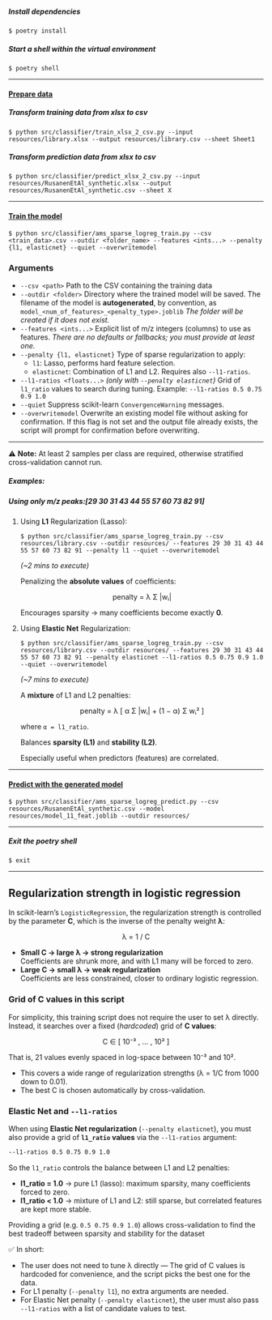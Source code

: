 ##### Install dependencies

```
$ poetry install
```

##### Start a shell within the virtual environment

```
$ poetry shell
```

-----------

#### <u>Prepare data</u>

##### Transform training data from xlsx to csv

```
$ python src/classifier/train_xlsx_2_csv.py --input resources/library.xlsx --output resources/library.csv --sheet Sheet1
```

##### Transform prediction data from xlsx to csv 

```
$ python src/classifier/predict_xlsx_2_csv.py --input resources/RusanenEtAl_synthetic.xlsx --output resources/RusanenEtAl_synthetic.csv --sheet X
```

------------------

#### <u>Train the model</u>

```
$ python src/classifier/ams_sparse_logreg_train.py --csv <train_data>.csv --outdir <folder_name> --features <ints...> --penalty {l1, elasticnet} --quiet --overwritemodel
```

### Arguments

- `--csv <path>`
   Path to the CSV containing the training data
- `--outdir <folder>`
   Directory where the trained model will be saved. The filename of the model is **autogenerated**, by convention, as `model_<num_of_features>_<penalty_type>.joblib`
   *The folder will be created if it does not exist.* 
- `--features <ints...>`
   Explicit list of m/z integers (columns) to use as features.
   *There are no defaults or fallbacks; you must provide at least one.*
- `--penalty {l1, elasticnet}`
   Type of sparse regularization to apply:
  - `l1`: Lasso, performs hard feature selection.
  - `elasticnet`: Combination of L1 and L2. Requires also `--l1-ratios`.
- `--l1-ratios <floats...>` *(only with `--penalty elasticnet`)*
   Grid of `l1_ratio` values to search during tuning.
   Example: `--l1-ratios 0.5 0.75 0.9 1.0`
- `--quiet`
   Suppress scikit-learn `ConvergenceWarning` messages.
- `--overwritemodel`
   Overwrite an existing model file without asking for confirmation. If this flag is not set and the output file already exists, the script will
   prompt for confirmation before overwriting.

------

⚠️ **Note:** At least 2 samples per class are required, otherwise stratified cross-validation cannot run.



##### Examples:  

##### Using only m/z peaks:[29 30 31 43 44 55 57 60 73 82 91]

1. Using **L1** Regularization (Lasso):

   ```
   $ python src/classifier/ams_sparse_logreg_train.py --csv resources/library.csv --outdir resources/ --features 29 30 31 43 44 55 57 60 73 82 91 --penalty l1 --quiet --overwritemodel
   ```

   *(~2 mins to execute)*


   Penalizing the **absolute values** of coefficients:

   <p align="center">
   penalty = λ Σ |wᵢ|
   </p>

   Encourages sparsity → many coefficients become exactly **0**.

   

2. Using **Elastic Net** Regularization:

   ```
   $ python src/classifier/ams_sparse_logreg_train.py --csv resources/library.csv --outdir resources/ --features 29 30 31 43 44 55 57 60 73 82 91 --penalty elasticnet --l1-ratios 0.5 0.75 0.9 1.0 --quiet --overwritemodel
   ```

   *(~7 mins to execute)*

   A **mixture** of L1 and L2 penalties:

   <p align="center">
   penalty = λ [ α Σ |wᵢ| + (1 − α) Σ wᵢ² ]
   </p>

   where `α = l1_ratio`.

   Balances **sparsity (L1)** and **stability (L2)**.

   Especially useful when predictors (features) are correlated.



--------------------

#### <u>Predict with the generated model</u>

```
$ python src/classifier/ams_sparse_logreg_predict.py --csv resources/RusanenEtAl_synthetic.csv --model resources/model_11_feat.joblib --outdir resources/ 
```

----------------

##### Exit the poetry shell

```
$ exit
```



--------------------



## Regularization strength in logistic regression

In scikit-learn’s `LogisticRegression`, the regularization strength is controlled by the parameter **C**, which is the inverse of the penalty weight **λ**:

<p align="center">
λ = 1 / C
</p>

- **Small C → large λ → strong regularization**  
  Coefficients are shrunk more, and with L1 many will be forced to zero.  
- **Large C → small λ → weak regularization**  
  Coefficients are less constrained, closer to ordinary logistic regression.  

### Grid of C values in this script

For simplicity, this training script does not require the user to set λ directly.  
Instead, it searches over a fixed (*hardcoded*) grid of **C values**:

<p align="center">
C ∈ [ 10⁻³ , … , 10² ]
</p>

That is, 21 values evenly spaced in log-space between 10⁻³ and 10².  

- This covers a wide range of regularization strengths (λ = 1/C from 1000 down to 0.01).  
- The best C is chosen automatically by cross-validation.  



### Elastic Net and `--l1-ratios`

When using **Elastic Net regularization** (`--penalty elasticnet`), you must also provide a grid of **`l1_ratio` values** via the `--l1-ratios` argument:

```bash
--l1-ratios 0.5 0.75 0.9 1.0
```

So the `l1_ratio` controls the balance between L1 and L2 penalties:

* **l1_ratio = 1.0** → pure L1 (lasso): maximum sparsity, many coefficients forced to zero.
* **l1_ratio < 1.0** → mixture of L1 and L2: still sparse, but correlated features are kept more stable.

Providing a grid (e.g. `0.5 0.75 0.9 1.0`) allows cross-validation to find the best tradeoff between sparsity and stability for the dataset



✅ In short:

* The user does not need to tune λ directly — The grid of C values is hardcoded for convenience, and the script picks the best one for the data.
* For L1 penalty (`--penalty l1`), no extra arguments are needed.
* For Elastic Net penalty (`--penalty elasticnet`), the user must also pass `--l1-ratios` with a list of candidate values to test.

